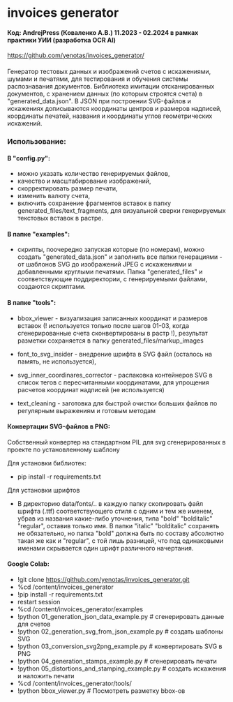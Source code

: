 # invoices generator
#### Код: AndrejPress (Коваленко А.В.) 11.2023 - 02.2024 в рамках практики УИИ (разработка OCR AI)
https://github.com/yenotas/invoices_generator/
####
Генератор тестовых данных и изображений счетов с искажениями, шумами и печатями, 
для тестирования и обучения системы распознавания документов. 
Библиотека имитации отсканированных документов, с хранением данных 
(по которым строятся счета) в "generated_data.json". 
В JSON при построении SVG-файлов и искажениях дописываются координаты центров и размеров надписей,
координаты печатей, названия и координаты углов геометрических искажений.
### Использование:
#### В "config.py":
- можно указать количество генерируемых файлов, 
- качество и масштабирование изображений, 
- скорректировать размер печати, 
- изменить валюту счета, 
- включить сохранение фрагментов вставок в папку generated_files/text_fragments, 
для визуальной сверки генерируемых текстовых вставок в растре. 
#### В папке "examples": 
- скрипты, поочередно запуская которые (по номерам),
можно создать "generated_data.json" и заполнить все папки генерациями - от шаблонов SVG 
до изображений JPEG с искажениями и добавленными круглыми печатями.
Папка "generated_files" и соответствующие поддиректории, с генерируемыми файлами, 
создаются скриптами.
#### В папке "tools": 

- bbox_viewer - визуализация записанных координат и размеров вставок (! используется только после шагов 01-03, 
когда сгенерированные счета сконвертированы в растр !), результат разметки сохраняется в папку 
generated_files/markup_images

- font_to_svg_insider - внедрение шрифта в SVG файл (осталось на память, не используется),

- svg_inner_coordinares_corrector - распаковка контейнеров SVG в список тегов с пересчитанными координатами, 
для упрощения расчетов координат надписей (не используется)

- text_cleaning - заготовка для быстрой очистки больших файлов по регулярным выражениям и готовым методам

#### Конвертации SVG-файлов в PNG:
Собственный конвертер на стандартном PIL для svg сгенерированных в проекте по установленному шаблону

Для установки библиотек:
+ pip install -r requirements.txt

Для установки шрифтов 
+ В директорию data/fonts/.. в каждую папку скопировать файл шрифта (.ttf)
соответствующего стиля с одним и тем же именем, убрав из названия какие-либо уточнения, 
 типа "bold" "bolditalic" "regular", оставив только имя. 
В папки "italic" "bolditalic" сохранять не обязательно, но папка "bold" 
должна быть по составу абсолютно такая же как и "regular", с той лишь разницей, 
что под одинаковыми именами скрывается один шрифт различного начертания.

#### Google Colab:
+ !git clone https://github.com/yenotas/invoices_generator.git
+ %cd /content/invoices_generator
+ !pip install -r requirements.txt
+ restart session
+ %cd /content/invoices_generator/examples
+ !python 01_generation_json_data_example.py      # сгенерировать данные для счетов
+ !python 02_generation_svg_from_json_example.py  # создать шаблоны SVG
+ !python 03_conversion_svg2png_example.py        # конвертировать SVG в PNG
+ !python 04_generation_stamps_example.py         # сгенерировать печати
+ !python 05_distortions_and_stamping_example.py  # создать искажения и наложить печати
+ %cd /content/invoices_generator/tools/
+ !python bbox_viewer.py                          # Посмотреть разметку bbox-ов





